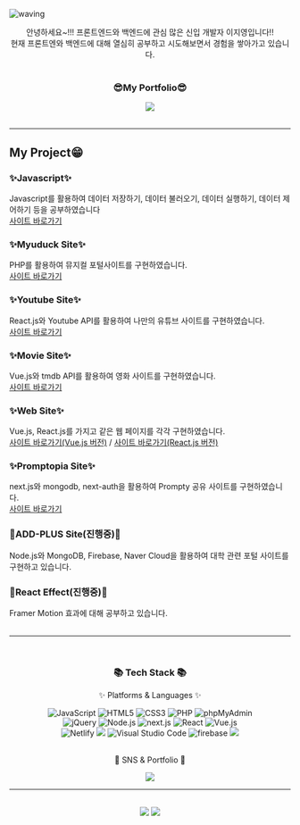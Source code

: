![waving](https://capsule-render.vercel.app/api?type=waving&height=200&text=Jiyoung%20Github!&fontAlign=50&fontAlignY=40&color=0:4facfe,100:00f2fe&fontSize=50&fontColor=FFFFFF&align=center)


<div align=center>
  <span>
  안녕하세요~!!! 프론트엔드와 백엔드에 관심 많은 신입 개발자 이지영입니다!!<br/>
  현재 프론트엔와 백엔드에 대해 열심히 공부하고 시도해보면서 경험을 쌓아가고 있습니다.
  </span>
  <br/>
  <br/>
  <h3>😎My Portfolio😎</h3>
  <a href="https://jiyoung-portfolio.fly.dev/">
		<img src="https://img.shields.io/badge/Portfolio-FF3633?style=flat&logo=Micro.blog&logoColor=white" />
	</a>
</div>
<br />

---

## My Project😁

### ✨Javascript✨
Javascript를 활용하여 데이터 저장하기, 데이터 불러오기, 데이터 실행하기, 데이터 제어하기 등을 공부하였습니다
<br/>
[사이트 바로가기](http://ljy16.dothome.co.kr/javascript/index.html)

### ✨Myuduck Site✨
PHP를 활용하여 뮤지컬 포털사이트를 구현하였습니다.
<br/>
[사이트 바로가기](http://ljy16.dothome.co.kr/myuduck/main/main.php)

### ✨Youtube Site✨
React.js와 Youtube API를 활용하여 나만의 유튜브 사이트를 구현하였습니다.
<br/>
[사이트 바로가기](https://lee-youtube-project.netlify.app/)

### ✨Movie Site✨
Vue.js와 tmdb API를 활용하여 영화 사이트를 구현하였습니다.
<br/>
[사이트 바로가기](https://lee-movie.netlify.app/)

### ✨Web Site✨
Vue.js, React.js를 가지고 같은 웹 페이지를 각각 구현하였습니다.
<br/>
[사이트 바로가기(Vue.js 버전)](https://lee-webpage-vue.netlify.app/) /
[사이트 바로가기(React.js 버전)](https://lee-webpage-react.netlify.app/)

### ✨Promptopia Site✨
next.js와 mongodb, next-auth을 활용하여 Prompty 공유 사이트를 구현하였습니다.
<br/>
[사이트 바로가기](https://next-project-promptopia-seven.vercel.app/)

### 🔨ADD-PLUS Site(진행중)🔨
Node.js와 MongoDB, Firebase, Naver Cloud을 활용하여 대학 관련 포털 사이트를 구현하고 있습니다.
<br/>

### 🔨React Effect(진행중)🔨
Framer Motion 효과에 대해 공부하고 있습니다.
<br/>
<br/>

----

<br/>

<div align=center>
	<h3>📚 Tech Stack 📚</h3>
	<p>✨ Platforms & Languages ✨</p>
</div>
<div align=center>
  <img alt="JavaScript" src="https://img.shields.io/badge/JavaScript-F7DF1E?style=flat&logo=JavaScript&logoColor=white">
  <img alt="HTML5" src="https://img.shields.io/badge/HTML5-E34F26?logo=HTML5&logoColor=white">
  <img alt="CSS3" src="https://img.shields.io/badge/CSS3-1572B6?logo=CSS3&logoColor=white">
  <img alt="PHP" src="https://img.shields.io/badge/PHP-777BB4?logo=PHP&logoColor=white">
  <img alt="phpMyAdmin" src="https://img.shields.io/badge/phpMyAdmin-6C78AF?logo=phpMyAdmin&logoColor=white">
  <br/>
  <img alt="jQuery" src="https://img.shields.io/badge/jQuery-0769AD?logo=jQuery&logoColor=white">
  <img alt="Node.js" src="https://img.shields.io/badge/Node.js-339933?logo=Node.js&logoColor=white">
  <img alt="next.js" src="https://img.shields.io/badge/next.js-3178C6?logo=next.js&logoColor=white">
  <img alt="React" src="https://img.shields.io/badge/React-61DAFB?logo=React&logoColor=white">
  <img alt="Vue.js" src="https://img.shields.io/badge/Vue.js-4FC08D?logo=Vue.js&logoColor=white">
  <br />
  <img alt="Netlify" src="https://img.shields.io/badge/Netlify-00C7B7?logo=Netlify&logoColor=white">
  <img src="https://img.shields.io/badge/GitHub-181717?style=flat&logo=GitHub&logoColor=white" />
  <img alt="Visual Studio Code" src="https://img.shields.io/badge/Visual Studio Code-007ACC?logo=Visual Studio Code&logoColor=white">
  <img alt="firebase" src="https://img.shields.io/badge/firebase-F80000?logo=firebase&logoColor=white">
<img src="https://img.shields.io/badge/MySQL-4479A1?style=flat&logo=MySQL&logoColor=white" />
<br /><br />
</div>

<div align=center>
	<p>🎨 SNS & Portfolio 🎨</p>
</div>
<div align=center>
	<!-- <a href="https://yermi.tistory.com">
		<img src="https://img.shields.io/badge/Blog-FF9800?style=flat&logo=Blogger&logoColor=white" />
	</a> -->
	<a href="mailto:lee.jiyoung492@gmail.com">
		<img src="https://img.shields.io/badge/Mail-30B980?style=flat&logo=Gmail&logoColor=white" />
	</a>
	<!-- <a href="https://gentle-snowboard-1c6.notion.site/Yermi-5e8c65dba4df4ab09e83665cf2ee001d">
		<img src="https://img.shields.io/badge/Notion-000000?style=flat&logo=Notion&logoColor=white" />
	</a> -->
	<br>
</div>

-------------------------


<div align=center>
	<br>
<img src="https://github-readme-stats.vercel.app/api/top-langs/?username=L-jy16&layout=compact">
<img src="https://github-readme-stats.vercel.app/api?username=L-jy16&show_icons=true">

</div>
<br>
